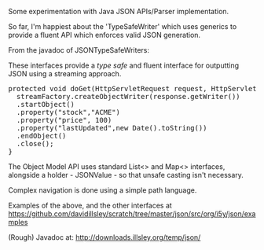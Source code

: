 Some experimentation with Java JSON APIs/Parser implementation.

So far, I'm happiest about the 'TypeSafeWriter' which uses generics to provide a fluent API which enforces valid JSON generation.

From the javadoc of JSONTypeSafeWriters:

These interfaces provide a <em>type safe</em> and fluent interface for outputting JSON using a streaming approach.
<pre>
protected void doGet(HttpServletRequest request, HttpServletResponse response) throws ServletException, IOException {
  streamFactory.createObjectWriter(response.getWriter())
  .startObject()
  .property("stock","ACME")
  .property("price", 100)
  .property("lastUpdated",new Date().toString())
  .endObject()
  .close();
}
</pre>

The Object Model API uses standard List<> and Map<> interfaces, alongside a holder - JSONValue - so that unsafe casting isn't necessary.

Complex navigation is done using a simple path language.

Examples of the above, and the other interfaces at https://github.com/davidillsley/scratch/tree/master/json/src/org/i5y/json/examples

(Rough) Javadoc at: http://downloads.illsley.org/temp/json/
